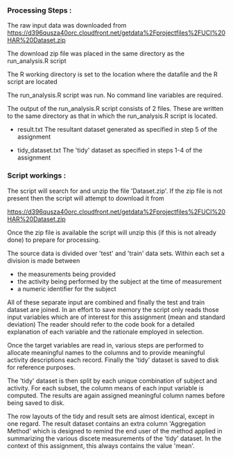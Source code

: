 ### Processing Steps :

The raw input data was downloaded from https://d396qusza40orc.cloudfront.net/getdata%2Fprojectfiles%2FUCI%20HAR%20Dataset.zip

The download zip file was placed in the same directory as the run_analysis.R script

The R working directory is set to the location where the datafile and the R script are located

The run_analysis.R script was run. No command line variables are required.

The output of the run_analysis.R script consists of 2 files. These are written to the same
directory as that in which the run_analysis.R script is located.

- result.txt
The resultant dataset generated as specified in step 5 of the assignment

- tidy_dataset.txt
The 'tidy' dataset as specified in steps 1-4 of the assignment



### Script workings :

The script will search for and unzip the file 'Dataset.zip'. 
If the zip file is not present then the script will attempt to download it from

 https://d396qusza40orc.cloudfront.net/getdata%2Fprojectfiles%2FUCI%20HAR%20Dataset.zip

Once the zip file is available the script will unzip this (if this is not already done) to prepare for processing.

The source data is divided over 'test' and 'train' data sets. Within each set a division is made between

* the measurements being provided
* the activity being performed by the subject at the time of measurement 
* a numeric identifier for the subject

All of these separate input are combined and finally the test and train dataset are joined. In an effort to save memory
the script only reads those input variables which are of interest for this assignment (mean and standard deviation)
The reader should refer to the code book for a detailed explanation of each variable and the rationale employed in selection. 

Once the target variables are read in, various steps are performed to allocate meaningful names to the columns and to
provide meaningful activity descriptions each record. Finally the 'tidy' dataset is saved to disk for reference purposes.

The 'tidy' dataset is then split by each unique combination of subject and activity. 
For each subset, the column means of each input variable is computed. The results are again assigned meaningful
column names before being saved to disk.

The row layouts of the tidy and result sets are almost identical, except in one regard.
The result dataset contains an extra column 'Aggregation Method' which is designed to remind the
end user of the method applied in summarizing the various discete measurements of the 'tidy' dataset.
In the context of this assignment, this always contains the value 'mean'.


